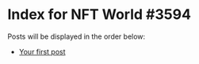 # Index for NFT World #3594
Posts will be displayed in the order below:

- [Your first post](./001-first.md)

